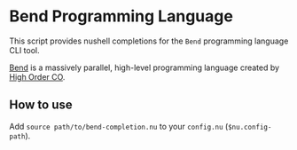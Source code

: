 # Bend Programming Language

This script provides nushell completions for the `Bend` programming language CLI tool.

[Bend](https://github.com/HigherOrderCO/Bend) is a massively parallel, high-level programming language created by [High Order CO](https://higherorderco.com/).

## How to use

Add `source path/to/bend-completion.nu` to your `config.nu` (`$nu.config-path`).
